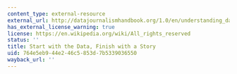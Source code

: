```yaml
---
content_type: external-resource
external_url: http://datajournalismhandbook.org/1.0/en/understanding_data_4.html
has_external_license_warning: true
license: https://en.wikipedia.org/wiki/All_rights_reserved
status: ''
title: Start with the Data, Finish with a Story
uid: 764e5eb9-44e2-46c5-853d-7b5339036550
wayback_url: ''
---
```

